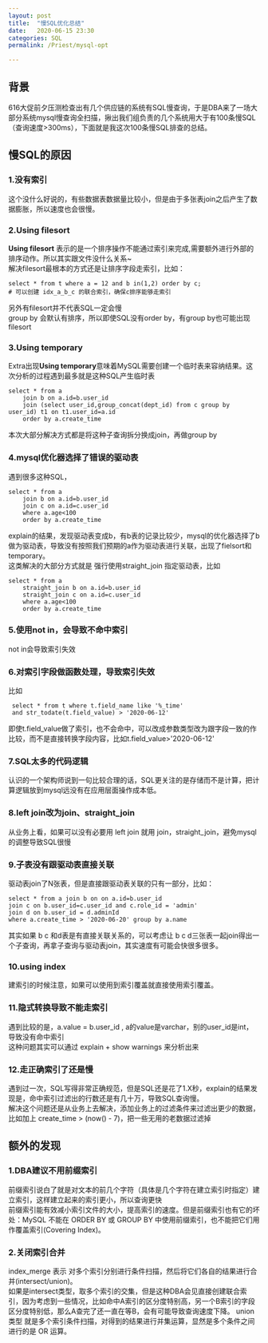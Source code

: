 ```yaml
---
layout: post  
title:  "慢SQL优化总结"  
date:   2020-06-15 23:30  
categories: SQL  
permalink: /Priest/mysql-opt

---
```



## 背景
616大促前夕压测检查出有几个供应链的系统有SQL慢查询，于是DBA来了一场大部分系统mysql慢查询全扫描，揪出我们组负责的几个系统用大于有100条慢SQL（查询速度>300ms），下面就是我这次100条慢SQL排查的总结。

## 慢SQL的原因
### 1.没有索引
这个没什么好说的，有些数据表数据量比较小，但是由于多张表join之后产生了数据膨胀，所以速度也会很慢。  
### 2.Using filesort
**Using filesort** 表示的是一个排序操作不能通过索引来完成,需要额外进行外部的排序动作。所以其实跟文件没什么关系~  
解决filesort最根本的方式还是让排序字段走索引，比如：  

```
select * from t where a = 12 and b in(1,2) order by c;
# 可以创建 idx_a_b_c 的联合索引，确保c排序能够走索引
```  
另外有filesort并不代表SQL一定会慢  
group by 会默认有排序，所以即使SQL没有order by，有group by也可能出现filesort  

### 3.Using temporary
Extra出现**Using temporary**意味着MySQL需要创建一个临时表来容纳结果。这次分析的过程遇到最多就是这种SQL产生临时表  

```
select * from a 
	join b on a.id=b.user_id 
	join (select user_id,group_concat(dept_id) from c group by user_id) t1 on t1.user_id=a.id
	order by a.create_time
```
本次大部分解决方式都是将这种子查询拆分换成join，再做group by

### 4.mysql优化器选择了错误的驱动表
遇到很多这种SQL，  

```
select * from a 
	join b on a.id=b.user_id 
	join c on a.id=c.user_id
	where a.age<100 
	order by a.create_time
```  

 explain的结果，发现驱动表变成b，有b表的记录比较少，mysql的优化器选择了b做为驱动表，导致没有按照我们预期的a作为驱动表进行关联，出现了fielsort和temporary。  
 这类解决的大部分方式就是 强行使用straight_join 指定驱动表，比如   
 
```
select * from a 
	straight_join b on a.id=b.user_id 
	straight_join c on a.id=c.user_id
	where a.age<100 
	order by a.create_time
```
### 5.使用not in，会导致不命中索引
not in会导致索引失效

### 6.对索引字段做函数处理，导致索引失效
比如  

```
 select * from t where t.field_name like '%_time'   
 and str_todate(t.field_value) > '2020-06-12'
```
即使t.field\_value做了索引，也不会命中，可以改成参数类型改为跟字段一致的作比较，而不是直接转换字段内容，比如t.field_value>'2020-06-12'  

### 7.SQL太多的代码逻辑
认识的一个架构师说到一句比较合理的话，SQL更关注的是存储而不是计算，把计算逻辑放到mysql远没有在应用层面操作成本低。  

### 8.left join改为join、straight_join
从业务上看，如果可以没有必要用 left join 就用 join，straight_join，避免mysql的调整导致SQL很慢

### 9.子表没有跟驱动表直接关联
驱动表join了N张表，但是直接跟驱动表关联的只有一部分，比如：  

```
select * from a join b on on a.id=b.user_id  
join c on b.user_id=c.user_id and c.role_id = 'admin'  
join d on b.user_id = d.adminId   
where a.create_time > '2020-06-20' group by a.name  
```

其实如果 b c 和d表是有直接关联关系的，可以考虑让 b c d三张表一起join得出一个子查询，再拿子查询与驱动表join，其实速度有可能会快很多很多。  

### 10.using index
建索引的时候注意，如果可以使用到索引覆盖就直接使用索引覆盖。

### 11.隐式转换导致不能走索引
遇到比较的是，a.value = b.user\_id , a的value是varchar，别的user\_id是int，导致没有命中索引  
这种问题其实可以通过 explain +  show warnings 来分析出来  

### 12.走正确索引了还是慢
遇到过一次，SQL写得非常正确规范，但是SQL还是花了1.X秒，explain的结果发现是，命中索引过滤出的行数还是有几十万，导致SQL查询慢。  
解决这个问题还是从业务上去解决，添加业务上的过滤条件来过滤出更少的数据，比如加上 create_time > (now() - 7)，把一些无用的老数据过滤掉

## 额外的发现
### 1.DBA建议不用前缀索引
前缀索引说白了就是对文本的前几个字符（具体是几个字符在建立索引时指定）建立索引，这样建立起来的索引更小，所以查询更快   
前缀索引能有效减小索引文件的大小，提高索引的速度。但是前缀索引也有它的坏处：MySQL 不能在 ORDER BY 或 GROUP BY 中使用前缀索引，也不能把它们用作覆盖索引(Covering Index)。
### 2.关闭索引合并  
index_merge 表示 对多个索引分别进行条件扫描，然后将它们各自的结果进行合并(intersect/union)。  
如果是intersect类型，取多个索引的交集，但是这种DBA会见直接创建联合索引，因为考虑到一些情况，比如命中A索引的区分度特别高，另一个B索引的字段区分度特别低，那么A查完了还一直在等B，会有可能导致查询速度下降。
union类型 就是多个索引条件扫描，对得到的结果进行并集运算，显然是多个条件之间进行的是 OR 运算。